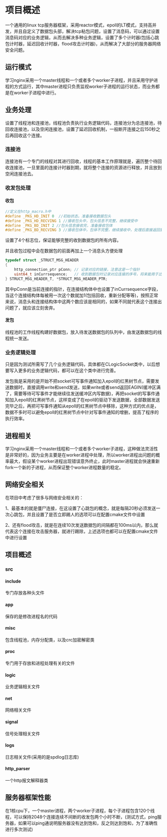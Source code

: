 # 项目概述

一个通用的linux tcp服务器框架，采用reactor模式，epoll的LT模式，支持高并发，并且自定义了数据包头部，解决tcp粘包问题，设置了消息码，可以通过设置消息码对应的业务逻辑，从而去解决多种业务逻辑，设置了多个计时器(包括心跳包计时器，延迟回收计时器，flood攻击计时器)，从而解决了大部分的服务器网络安全问题。

## 运行模式

学习nginx采用一个master线程和一个或者多个worker子进程，并且采用守护进程的方式运行，其中master进程只负责监视worker子进程的运行状态，而业务都是在worker子进程中进行。

## 业务处理

设置了线程池和连接池，线程池负责执行业务逻辑代码，连接池分为总连接池，待回收连接池，以及空闲连接池，设置了延迟回收机制，一般断开连接之后150秒之后再回收这个连接。

### 连接池

连接池有一个专门的线程对其进行回收，线程的基本工作原理就是，遍历整个待回收连接池，一旦里面的连接计时器到期，就将整个连接的资源进行释放，并且放到空闲连接池去。

### 收发包处理

#### 收包

```c++
//定义在http_macro.h中
#define _PKG_HD_INIT 0  //初始状态。准备接收数据包头
#define _PKG_HD_RECVING 1 //接收包头中，包头信息不完整，继续接受中
#define _PKG_BD_INIT 2 //包头信息接收完，准备接收包体
#define _PKG_BD_RECVING 3 //接收包体中，包体不完整，继续接收中，处理后直接返回到_PKG_HD_INIT_状态
```

设置了4个标志位，保证能够完整的收到数据包的所有内容。

并且收包过程中会在数据包的前面再加上一个消息头方便处理

```c++
typedef struct _STRUCT_MSG_HEADER
{
    http_connection_ptr pConn; // 记录对应的链接，注意这是一个指针
    uint64_t inCurrsequence;   // 收到数据包时记录对应连接的序号，将来能用于比较连接是否已经作废
} STRUCT_MSG_HEADER_T, *STRUCT_MSG_HEADER_PTR;
```

其中pConn是当前连接的指针，在连接结构体中也设置了inCurrsequence字段，当这个连接结构体每被用一次这个数就加1(包括回收，重新分配等等)，按照正常来说，消息头和连接结构体中这两个数应该是相同的，如果不同就代表这个连接出问题了，就应该立刻舍弃。

#### 发包

线程池的工作线程构建好数据包，放入待发送数据包的队列中，由发送数据包的线程统一发送。

### 业务逻辑处理

只是因为测试所需写了几个业务逻辑代码，具体都在CLogicSocket类中，以后想要写入更多的业务逻辑代码，都可以在这个类中进行完善。

发包我是采用的是开始不把socket可写事件通知加入epoll的红黑树节点，需要发送数据时，直接调用write和send发送，如果write或者send返回EAGIN(缓冲区满了，需要等待可写事件才能继续往发送缓冲区内写数据)，再把socket的写事件通知加入epoll的红黑树节点，这样变成了在epoll的驱动下发送数据，全部数据发送完毕之后，再把可写事件通知从epoll的红黑树节点中移除，这种方式的优点是，数据不多时可以避免epoll的红黑树节点中针对写事件通知的增删，提高了程序的执行效率。

## 进程相关

学习nginx采用一个master线程和一个或者多个worker子进程，这种做法灵活性是非常好的，因为业务主要是在worker进程中处理，所以worker进程出问题的概率最大，假设某个worker进程出现错误意外终止，此时master进程就会快速重新fork一个新的子进程，从而保证整个worker进程数量的稳定。



## 网络安全相关

在项目中考虑了很多与网络安全相关的：

1、最基本的就是僵尸连接，在这设置了心跳包的概念，就是每隔20秒必须发送一次心跳包，并且设置了是否立即踢人的选项可以在配置cmake文件中设置

2、还有flood攻击，就是在连续10次发送数据包的间隔都在100ms以内，那么就代表这个连接在攻击服务器，就进行踢除，上述选项也都可以在配置cmake文件中进行设置



## 项目概述

### src

#### include

专门存放各种头文件

#### app

保存的是修改进程名的代码

#### misc

包含线程池，内存分配类，以及crc加密解密类

#### proc

专门用于存放和进程处理有关的文件

#### logic

业务逻辑相关文件

#### net

网络相关文件

#### signal

信号处理相关文件

#### logs

日志相关文件(采用的是spdlog日志库)

#### http_parser

一个http报文解释器类



## 服务器框架性能

在1核cpu下，一个master进程，两个worker子进程，每个子进程包含120个线程，可以保持2048个连接连续不间断的收发包两个小时不断，(测试方式，ping服务器，如果可以ping通说明服务器没有达到饱和，反之则达到饱和，为了准确性进行多次测试)









